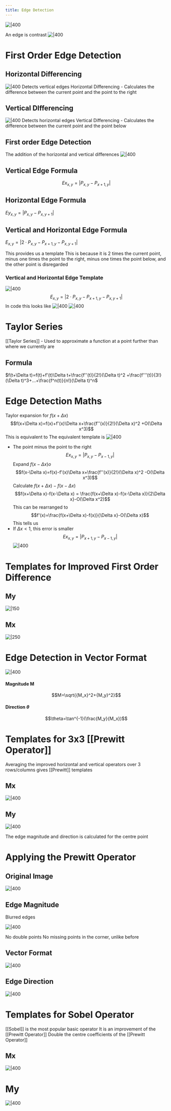 ```yaml
---
title: Edge Detection
---
```


![|400](https://remnote-user-data.s3.amazonaws.com/sjzgE4trwlwrkAVA4R_0__PK9PfqVHk-JAnL9C0ro5ou59LGVZbOshNpAQgYacbuR2CWffld7-sEZrG18pcnsbsTYtLJsAkLaQaHWvMIpDKRZrLhtLVfyiIUfjFClfo3.png) 

An edge is contrast
![|400](https://remnote-user-data.s3.amazonaws.com/sjzgE4trwlwrkAVA4R_0__PK9PfqVHk-JAnL9C0ro5ou59LGVZbOshNpAQgYacbuR2CWffld7-sEZrG18pcnsbsTYtLJsAkLaQaHWvMIpDKRZrLhtLVfyiIUfjFClfo3.png) 
 
# First Order Edge Detection
## Horizontal Differencing
![|400](https://remnote-user-data.s3.amazonaws.com/Sa8mSnJnkV2ZXL2zukAk2NJ48CkAsVfXT26AbQW7WhZ_ozP47Gq18_KSXeaPdT_uyQY4twh2mVwVnpxAoB4Tn6ylx7xGvt9q7W7_BpO0o3NyDz7zJAuac64Sg2NOkQWd.png) 
Detects vertical edges
Horizontal Differencing - Calculates the difference between the current point and the point to the right
## Vertical DIfferencing
![|400](https://remnote-user-data.s3.amazonaws.com/KLpQ4LDR9hc-RLSaOJKxY5KFWQz0-cr8yKdOS32FTFAPqattzNHRv_g8aC9X7kimWt40krDjNDOjxRS4NlXOuLF4TobPGMmSNbMOlt34OL7d5jdfzjf7ZCMM1-etUY2r.png) 
Detects horizontal edges
Vertical Differencing - Calculates the difference between the current point and the point below
## First order Edge Detection
The addition of the horizontal and vertical differences
![|400](https://remnote-user-data.s3.amazonaws.com/l9zVepydsn9hP4GKSf0Uqi7xY5550MlTCWm-0fpJIndWKodBjMJ0S3e3j5t4rhkCxb5J6pbEuAhwBpdShuSbjj6BouZ5x1HQaQES0esiqu5p4LmACTYIrvDSqWnkZvlf.png) 
## Vertical Edge Formula
$$Ex_{x,y}=|P_{x,y}-P_{x+1,y}|$$  
## Horizontal Edge Formula
$Ey_{x,y}=|P_{x,y}-P_{x,y+1}|$ 

## Vertical and Horizontal Edge Formula
$E_{x,y}=|2\cdot P_{x,y}-P_{x+1,y}-P_{x,y+1}|$  

This provides us a template
This is because it is 2 times the current point, minus one times the point to the right, minus one times the point below, and the other point is disregarded
### Vertical and Horizontal Edge Template
![|400](https://remnote-user-data.s3.amazonaws.com/KXshk05u4niLs68iUTPqWOZSChdrs-yNAoGTHmMW51avRDdqfXizfMm5WVRgzLwntUrb33rCINn1hvyjwRoQEkM2q_reywLov8zeSEy26bex1DtSa0gcqwkqormU6tIB.png) 
$$E_{x,y}=|2\cdot P_{x,y}-P_{x+1,y}-P_{x,y+1}|$$
In code this looks like
![|400](https://remnote-user-data.s3.amazonaws.com/KS1NSyj5Pw4gk7hpNH5_T91Q-SqKS6R-PPOHKmei5JrmT2Tv61ey__pioxYzbw6MB_KDx07MePvFlmwPbHe2GQ8etiU-Fhs8JCltOI_X1nn5uBaFznVkbxoi15_14Vdk.png) 
![|400](https://remnote-user-data.s3.amazonaws.com/l9zVepydsn9hP4GKSf0Uqi7xY5550MlTCWm-0fpJIndWKodBjMJ0S3e3j5t4rhkCxb5J6pbEuAhwBpdShuSbjj6BouZ5x1HQaQES0esiqu5p4LmACTYIrvDSqWnkZvlf.png) 

# Taylor Series
[[Taylor Series]] - Used to approximate a function at a point further than where we currently are
## Formula
$f(t+\Delta t)=f(t)+f'(t)\Delta t+\frac{f''(t)}{2!}(\Delta t)^2 +\frac{f'''(t)}{3!}(\Delta t)^3+...+\frac{f^n(t)}{n!}(\Delta t)^n$  

# Edge Detection Maths
Taylor expansion for $f(x+\Delta x)$
$$f(x+\Delta x)=f(x)+f'(x)\Delta x+\frac{f''(x)}{2!}(\Delta x)^2 +O(\Delta x^3)$$
This is equivalent to
The equivalent template is
![|400](https://remnote-user-data.s3.amazonaws.com/v9fVvJ9dxe0s1HsgxAw5KJZTzMqBaqewMyGvNF7clbw_U-RRfNmiZBlOIzVe2LezaxDWp68_URYMeOksJQZb-W8HtFWo2AkRWCtCoYwL6IWVcb9t2G1gekwYFX65-OQE.png) 
- The point minus the point to the right 
$$Ex_{x,y}=|P_{x,y}-P_{x-1,y}|$$
Expand $f(x-\Delta x)  o$
$$f(x-\Delta x)=f(x)-f'(x)\Delta x+\frac{f''(x)}{2!}(\Delta x)^2 -O(\Delta x^3)$$
Calculate $f(x+\Delta x)-f(x-\Delta x)$
$$f(x+\Delta x)-f(x-\Delta x) = \frac{f(x+\Delta x)-f(x-\Delta x)}{2\Delta x}-O(\Delta x^2)$$
This can be rearranged to
$$f'(x)=\frac{f(x+\Delta x)-f(x)}{\Delta x}-O(\Delta x)$$
This tells us
- If $\Delta x<1$, this error is smaller 
$$Ex_{x,y}=|P_{x+1,y}-P_{x-1,y}|  $$
![|400](https://remnote-user-data.s3.amazonaws.com/RI2KblfjrRq8jqnu-FCBDIqX-Yhtou79gykYbPZaxQbomzOwvFR8IMFlVZQa8NPpl2Ldc2XmwzpFYbnaIDgk9IJJa3bozTwcvb9uLoVhpX44rWI6vtRx1L8VpxOGyvRu.png) 

# Templates for Improved First Order Difference 
## My
![|150](https://remnote-user-data.s3.amazonaws.com/uAbQc8K29wW9r_v8s1Mm_ctUhzcO_7ztcxSKBhmAxX1JU6Dug2OzDyvCn_1qY3O2YUukogM_S3DVwmNRKovJPdtpnSyxB8in-ZS2Gw4h5Xxr4WAh0onWxJ3yEUfp6qb5.png) 
## Mx
![|250](https://remnote-user-data.s3.amazonaws.com/OFfqeVqcOwnRDy-lXW3bD38lOfxSao-N6t0tNzABzYrve9_FIWG-jOx8XZLPfl7zQyRtZfF_Fc8kzi8dgfVH3WjggcV6uS2XkGVcJEIyVi9otjrKLodJH3TkGDb85iLZ.png) 

# Edge Detection in Vector Format
![|400](https://remnote-user-data.s3.amazonaws.com/Y0JVAYqzxE15UxoJkmhS7Czf7j9IiVq8E2djXaLbt232j-wsoXEAPfToB550HnuxTyBl9UU6f9cAFTOdvIevoCowN2_j7Ix4ZMMxoefq-0VH26wohyN63QGVya07RrSq.png) 
#### Magnitude M
$$M=\sqrt{{M_x}^2+{M_y}^2}$$
#### Direction $\theta$
$$\theta=\tan^{-1}(\frac{M_y}{M_x})$$
# Templates for 3x3 [[Prewitt Operator]]
Averaging the improved horizontal and vertical operators over 3 rows/columns gives [[Prewitt]] templates
## Mx
![|400](https://remnote-user-data.s3.amazonaws.com/uLRzJCjzIwk41eoGZwEOt6rphTD7ITDJzBlit3ZP9HVByif789uRNK8E1OdY5s-mizPasi5h9tG-KOVPd0sqYV213LHIEAUTmsD9r0xaN6iZyLrvNebVY1Cm7oQbS4kG.png) 
## My
![|400](https://remnote-user-data.s3.amazonaws.com/dgjqyBxUm2wsIpyauvoHqglE9I1VG67wxt3oyeagwXuKn_A8j4pTiI-cQltxnJf18aqL3w2ISh2Dv7kWss5LZ1HAOdxg1sHfpU05aNlH0zlmb9LV3dAZBQc6_nF3yphx.png) 

The edge magnitude and direction is calculated for the centre point

# Applying the Prewitt Operator
## Original Image
![|400](https://remnote-user-data.s3.amazonaws.com/8LTigPhz30YwIJ9GJxQbC-mPxIuxWO7MXmwScK5rMvBBL-0A1OS4dOvydILmc99gfLgZBGa-7NRyJQrdrCHluJc1IRJa_Y0EvAo6fTYoU_o7qX4tz6QZnH5thLaawnAm.png) 
## Edge Magnitude
Blurred edges

![|400](https://remnote-user-data.s3.amazonaws.com/oA2rz975pYs27E--6qIumtOkqRbNevIN2wCNE_8g2hcNoQ1oe2mfOYRVTtxbDgpKPD602hnwp5JIIbs4cYHLJgr6CYxraiQbVWFP3_pEr26_TT9vojhjUhs2Zm7n2_wu.png) 

No double points
No missing points in the corner, unlike before
## Vector Format
![|400](https://remnote-user-data.s3.amazonaws.com/5UKBaQj1ZrJR-OKS9ER5U2YsSA_nxm0ta7oL_HGMdlCRfEN6p14qIb6-xctaodGCfNVQ-l6MvKcI4fOP5r-9sokOYrXRYLwmYyVnLN0FXg4p9FJq8Lrt7bHHAnbUrYRi.png) 
## Edge Direction
![|400](https://remnote-user-data.s3.amazonaws.com/TAowEoFGhOlLPNay9atPmct9XZ93KUem7mOUdrna7fVkN9HZ22-g4AwOuDoqzOGc04SWS2c3JPkFh8jSRz8suVAH2XylfJP1ZJgJF7b8hyGz2_j_wV4LQhZVLh-CnPDK.png) 

# Templates for Sobel Operator
[[Sobel]] is the most popular basic operator
It is an improvement of the [[Prewitt Operator]]
Double the centre coefficients of the [[Prewitt Operator]]
## Mx
![|400](https://remnote-user-data.s3.amazonaws.com/6LPbR-I4CmNhYGxcAzTUB_qZQwLi2gI4wnWlREmwh2fNBoXbQ0vTDaXmWeiOKrhVmjqHGCcAgFWsOFvxfAJuDu5t7X5O6MSQDxdhCMypQu4D6Y6-74wfC-BIHVRFLvCq.png) 
# My
![|400](https://remnote-user-data.s3.amazonaws.com/zQ643T-uxE2cgoF7KvY9C9Ydmv6GI7mtyCk-t318qYViy5xbvDfCz0bMXRyzdHBTHG0YIkH9FF-qMrLi7DEoFoJwJNWn5iTBIAwuxdLlLmtKq3dEKF1LMMqSpZt2TYxz.png) 